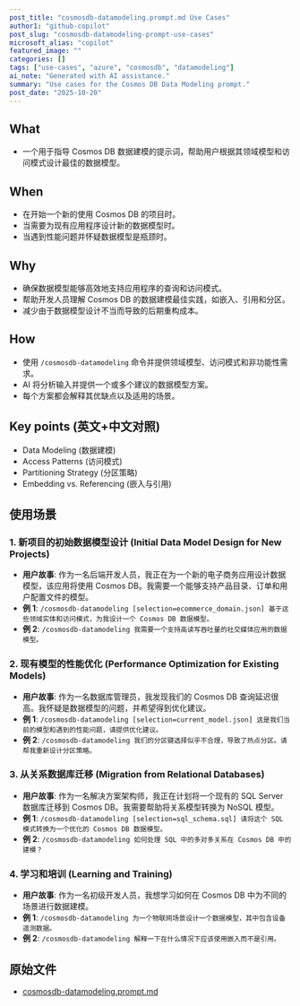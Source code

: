 ```yaml
---
post_title: "cosmosdb-datamodeling.prompt.md Use Cases"
author1: "github-copilot"
post_slug: "cosmosdb-datamodeling-prompt-use-cases"
microsoft_alias: "copilot"
featured_image: ""
categories: []
tags: ["use-cases", "azure", "cosmosdb", "datamodeling"]
ai_note: "Generated with AI assistance."
summary: "Use cases for the Cosmos DB Data Modeling prompt."
post_date: "2025-10-20"
---
```


<!-- markdownlint-disable MD041 -->

## What

- 一个用于指导 Cosmos DB 数据建模的提示词，帮助用户根据其领域模型和访问模式设计最佳的数据模型。

## When

- 在开始一个新的使用 Cosmos DB 的项目时。
- 当需要为现有应用程序设计新的数据模型时。
- 当遇到性能问题并怀疑数据模型是瓶颈时。

## Why

- 确保数据模型能够高效地支持应用程序的查询和访问模式。
- 帮助开发人员理解 Cosmos DB 的数据建模最佳实践，如嵌入、引用和分区。
- 减少由于数据模型设计不当而导致的后期重构成本。

## How

- 使用 `/cosmosdb-datamodeling` 命令并提供领域模型、访问模式和非功能性需求。
- AI 将分析输入并提供一个或多个建议的数据模型方案。
- 每个方案都会解释其优缺点以及适用的场景。

## Key points (英文+中文对照)

- Data Modeling (数据建模)
- Access Patterns (访问模式)
- Partitioning Strategy (分区策略)
- Embedding vs. Referencing (嵌入与引用)

## 使用场景

### 1. 新项目的初始数据模型设计 (Initial Data Model Design for New Projects)

- **用户故事**: 作为一名后端开发人员，我正在为一个新的电子商务应用设计数据模型，该应用将使用 Cosmos DB。我需要一个能够支持产品目录、订单和用户配置文件的模型。
- **例 1**: `/cosmosdb-datamodeling [selection=ecommerce_domain.json] 基于这些领域实体和访问模式，为我设计一个 Cosmos DB 数据模型。`
- **例 2**: `/cosmosdb-datamodeling 我需要一个支持高读写吞吐量的社交媒体应用的数据模型。`

### 2. 现有模型的性能优化 (Performance Optimization for Existing Models)

- **用户故事**: 作为一名数据库管理员，我发现我们的 Cosmos DB 查询延迟很高。我怀疑是数据模型的问题，并希望得到优化建议。
- **例 1**: `/cosmosdb-datamodeling [selection=current_model.json] 这是我们当前的模型和遇到的性能问题，请提供优化建议。`
- **例 2**: `/cosmosdb-datamodeling 我们的分区键选择似乎不合理，导致了热点分区。请帮我重新设计分区策略。`

### 3. 从关系数据库迁移 (Migration from Relational Databases)

- **用户故事**: 作为一名解决方案架构师，我正在计划将一个现有的 SQL Server 数据库迁移到 Cosmos DB。我需要帮助将关系模型转换为 NoSQL 模型。
- **例 1**: `/cosmosdb-datamodeling [selection=sql_schema.sql] 请将这个 SQL 模式转换为一个优化的 Cosmos DB 数据模型。`
- **例 2**: `/cosmosdb-datamodeling 如何处理 SQL 中的多对多关系在 Cosmos DB 中的建模？`

### 4. 学习和培训 (Learning and Training)

- **用户故事**: 作为一名初级开发人员，我想学习如何在 Cosmos DB 中为不同的场景进行数据建模。
- **例 1**: `/cosmosdb-datamodeling 为一个物联网场景设计一个数据模型，其中包含设备遥测数据。`
- **例 2**: `/cosmosdb-datamodeling 解释一下在什么情况下应该使用嵌入而不是引用。`

## 原始文件

- [cosmosdb-datamodeling.prompt.md](../../prompts/cosmosdb-datamodeling.prompt.md)
